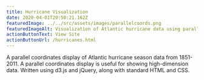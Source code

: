```yaml
---
title: Hurricane Visualization
date: 2020-04-01T20:50:21.162Z
featuredImage: ../../src/assets/images/parallelcoords.png
featuredImageAlt: Visualization of Atlantic hurricane data using parallel coordinates
actionButtonText: View Site
actionButtonUrl: /hurricanes.html
---
```


A parallel coordinates display of Atlantic hurricane season data from 1851-2011. A parallel coordinates display is useful for showing high-dimension data. Written using d3.js and jQuery, along with standard HTML and CSS.

<!-- endexcerpt -->
